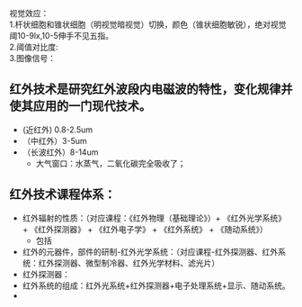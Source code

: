 视觉效应：    
  1.杆状细胞和锥状细胞（明视觉暗视觉）切换，颜色（锥状细胞敏锐），绝对视觉阈10-9lx,10-5伸手不见五指。  
  2.阈值对比度:  
  3.图像信号：
## 红外技术是研究红外波段内电磁波的特性，变化规律并使其应用的一门现代技术。  
  - (近红外) 0.8-2.5um  
  - （中红外）3-5um  
  - （长波红外）8-14um  
    - 大气窗口：水蒸气，二氧化碳完全吸收了；  
    
## 红外技术课程体系：
  - 红外辐射的性质：（对应课程：《红外物理（基础理论》）+ 《红外光学系统》 + 《红外探测器》 + 《红外电子学》 + 《红外系统》 + 《随动系统》）  
    - 包括
  - 红外的元器件，部件的研制-红外光学系统：（对应课程-红外探测器、红外系统：红外探测器、微型制冷器、红外光学材料、滤光片）    
  - 红外探测器：  
  - 红外系统的组成：红外光系统+红外探测器+电子处理系统+显示、随动系统。  
  - 
